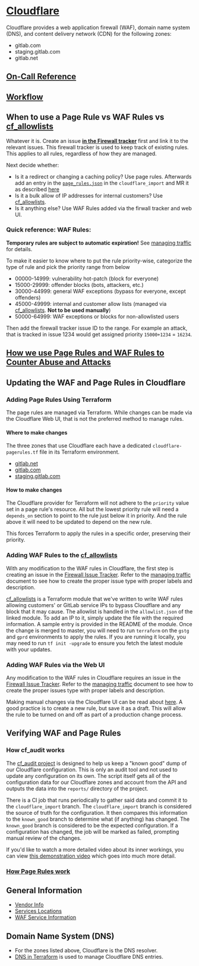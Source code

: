 # [Cloudflare](https://cloudflare.com)

Cloudflare provides a web application firewall (WAF), domain name system
(DNS), and content delivery network (CDN) for the following zones:

- gitlab.com
- staging.gitlab.com
- gitlab.net

## [On-Call Reference](oncall.md)

## [Workflow](https://gitlab.com/gitlab-com/gl-infra/infrastructure/-/issues/10993)

## When to use a Page Rule vs WAF Rules vs [cf_allowlists]

Whatever it is. Create an issue [**in the Firewall tracker**](https://gitlab.com/gitlab-com/gl-infra/cloudflare-firewall/-/issues) first and link it to the relevant issues. This firewall tracker is used to keep track of existing rules. This applies to all rules, regardless of how they are managed.

Next decide whether:
* Is it a redirect or changing a caching policy? Use page rules. Afterwards add an entry in the [`page_rules.json`](https://ops.gitlab.net/gitlab-com/gl-infra/cloudflare-audit-log/-/blob/cloudflare_import/page_rules.json) in the `cloudflare_import` and MR it as described [here](https://ops.gitlab.net/gitlab-com/gl-infra/cloudflare-audit-log#how-do-i-apply-a-cloudflare-change-then)
* Is it a bulk allow of IP addresses for internal customers? Use [cf_allowlists].
* Is it anything else? Use WAF Rules added via the firwall tracker and web UI.

### Quick reference: WAF Rules:

**Temporary rules are subject to automatic expiration!** See [managing traffic](managing-traffic.md) for details.

To make it easier to know where to put the rule priority-wise, categorize the type of rule and pick the priority range from below

- 00000-14999: vulnerability hot-patch (block for everyone)
- 15000-29999: offender blocks (bots, attackers, etc.)
- 30000-44999: general WAF exceptions (bypass for everyone, except offenders)
- 45000-49999: internal and customer allow lists  (managed via [cf_allowlists]. **Not to be used manually**)
- 50000-64999: WAF exceptions or blocks for non-allowlisted users

Then add the firewall tracker issue ID to the range. For example an attack, that is tracked in issue 1234 would get assigned priority `15000+1234` = `16234`.

[cf_allowlists]: https://ops.gitlab.net/gitlab-com/gl-infra/terraform-modules/cf_allowlists

## [How we use Page Rules and WAF Rules to Counter Abuse and Attacks](https://gitlab.com/gitlab-com/gl-infra/infrastructure/-/issues/10277)

## Updating the WAF and Page Rules in Cloudflare

### Adding Page Rules Using Terraform
The page rules are managed via Terraform. While changes can be made via the
Cloudflare Web UI, that is not the preferred method to manage rules.

#### Where to make changes
The three zones that use Cloudflare each have a dedicated
`cloudflare-pagerules.tf` file in its Terraform environment.

* [gitlab.net](https://ops.gitlab.net/gitlab-com/gitlab-com-infrastructure/-/blob/master/environments/ops/cloudflare-pagerules.tf)
* [gitlab.com](https://ops.gitlab.net/gitlab-com/gitlab-com-infrastructure/-/blob/master/environments/gprd/cloudflare-pagerules.tf)
* [staging.gitlab.com](https://ops.gitlab.net/gitlab-com/gitlab-com-infrastructure/-/blob/master/environments/gstg/cloudflare-pagerules.tf)

#### How to make changes
The Cloudflare provider for Terraform will not adhere to the `priority` value
set in a page rule's resource. All but the lowest priority rule will need a
`depends_on` section to point to the rule just below it in priority. And the
rule above it will need to be updated to depend on the new rule.

This forces Terraform to apply the rules in a specific order, preserving their
priority.

### Adding WAF Rules to the [cf_allowlists]

With any modification to the WAF rules in Cloudflare, the first step is
creating an issue in the [Firewall Issue Tracker](https://gitlab.com/gitlab-com/gl-infra/cloudflare-firewall).
Refer to the [managing traffic](managing-traffic.md) document to see how to
create the proper issue type with proper labels and description.

[cf_allowlists]
is a Terraform module that we've written to write WAF rules allowing customers'
or GitLab service IPs to bypass Cloudflare and any block that it may cause. The
allowlist is handled in the `allowlist.json` of the linked module. To add an IP
to it, simply update the file with the required information. A sample entry is
provided in the README of the module. Once the change is merged to master, you
will need to run `terraform` on the `gstg` and `gprd` environments to apply the
rules. If you are running it locally, you may need to run `tf init -upgrade` to
ensure you fetch the latest module with your updates.

### Adding WAF Rules via the Web UI

Any modification to the WAF rules in Cloudflare requires an issue in the
[Firewall Issue Tracker](https://gitlab.com/gitlab-com/gl-infra/cloudflare-firewall).
Refer to the [managing traffic](managing-traffic.md) document to see how to
create the proper issues type with proper labels and description.

Making manual changes via the Cloudflare UI can be read about [here](https://developers.cloudflare.com/firewall/cf-dashboard/create-edit-delete-rules/).
A good practice is to create a new rule, but save it as a draft. This will
allow the rule to be turned on and off as part of a production change process.

## Verifying WAF and Page Rules

### How cf_audit works

The [cf_audit project](https://ops.gitlab.net/gitlab-com/gl-infra/cloudflare-audit-log)
is designed to help us keep a "known good" dump of our Cloudflare configuration.
This is only an audit tool and not used to update any configuration on its own.
The script itself gets all of the configuration data for our Cloudflare zones
and account from the API and outputs the data into the `reports/` directory of
the project.

There is a CI job that runs periodically to gather said data and commit it to
the `cloudflare_import` branch. The `cloudflare_import` branch is considered
the source of truth for the configuration. It then compares this information to
the `known_good` branch to determine what (if anything) has changed. The
`known_good` branch is considered to be the expected configuration. If a
configuration has changed, the job will be marked as failed, prompting manual
review of the changes.

If you'd like to watch a more detailed video about its inner workings, you can
view [this demonstration video](https://youtu.be/vTKyf-PS7Lo) which goes into
much more detail.

### [How Page Rules work](https://gitlab.com/gitlab-com/gl-infra/infrastructure/-/issues/10989)

## General Information
* [Vendor Info](./vendor.md)
* [Services Locations](./services-locations.md)
* [WAF Service Information](../waf/service-waf.md)

## Domain Name System (DNS)
* For the zones listed above, Cloudflare is the DNS resolver.
* [DNS in Terraform](https://ops.gitlab.net/gitlab-com/gitlab-com-infrastructure/-/tree/master/environments/dns) is used to manage Cloudflare DNS entries.
